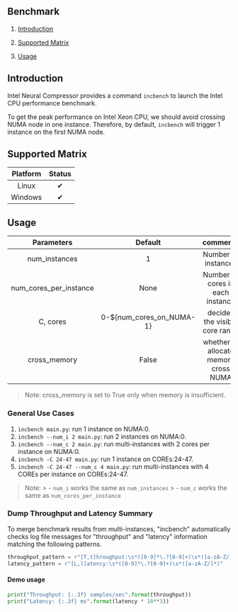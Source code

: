 Benchmark
---

1. [Introduction](#introduction)

2. [Supported Matrix](#supported-matrix)

3. [Usage](#usage)

## Introduction

Intel Neural Compressor provides a command `incbench` to launch the Intel CPU performance benchmark.

To get the peak performance on Intel Xeon CPU, we should avoid crossing NUMA node in one instance.
Therefore, by default, `incbench` will trigger 1 instance on the first NUMA node.

## Supported Matrix

| Platform | Status |
|:---:|:---:|
| Linux   | &#10004; |
| Windows | &#10004; |

## Usage

|       Parameters       |          Default         |                comments               |
|:----------------------:|:------------------------:|:-------------------------------------:|
|      num_instances     |             1            |          Number of instances          |
| num_cores_per_instance |           None           |    Number of cores in each instance   |
|        C, cores        | 0-${num_cores_on_NUMA-1} |     decides the visible core range    |
|      cross_memory      |           False          | whether to allocate memory cross NUMA |

> Note: cross_memory is set to True only when memory is insufficient.

### General Use Cases

1. `incbench main.py`: run 1 instance on NUMA:0.
2. `incbench --num_i 2 main.py`: run 2 instances on NUMA:0.
3. `incbench --num_c 2 main.py`: run multi-instances with 2 cores per instance on NUMA:0.
4. `incbench -C 24-47 main.py`: run 1 instance on COREs:24-47.
5. `incbench -C 24-47 --num_c 4 main.py`: run multi-instances with 4 COREs per instance on COREs:24-47.

> Note:
    > - `num_i` works the same as `num_instances`
    > - `num_c` works the same as `num_cores_per_instance`

### Dump Throughput and Latency Summary

To merge benchmark results from multi-instances, "incbench" automatically checks log file messages for "throughput" and "latency" information matching the following patterns.

```python
throughput_pattern = r"[T,t]hroughput:\s*([0-9]*\.?[0-9]+)\s*([a-zA-Z/]*)"
latency_pattern = r"[L,l]atency:\s*([0-9]*\.?[0-9]+)\s*([a-zA-Z/]*)"
```

#### Demo usage

```python
print("Throughput: {:.3f} samples/sec".format(throughput))
print("Latency: {:.3f} ms".format(latency * 10**3))
```
